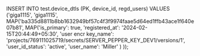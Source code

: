INSERT INTO test.device_dtls (PK, device_id, regd_users)
VALUES ('giga1115', 'giga1115', MAP('ba335d8811b8bb1632949bf57c4f3f9974faae5d64ed1ffb43ace1f640e07b81', 
    MAP('is_primary': true,
        'registered_at': '2024-02-15T20:44:49+05:30',
        'user encr key_name': 'projects/769111025719/secrets/SERVER_PEPPER_KEY_DEV1/versions/1',
        'user_id_status': 'active',
        'user_name': 'Miller'
    )
));
